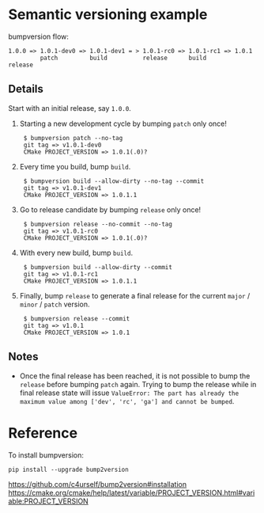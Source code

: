 # Semantic versioning example

bumpversion flow:

    1.0.0 => 1.0.1-dev0 => 1.0.1-dev1 = > 1.0.1-rc0 => 1.0.1-rc1 => 1.0.1
             patch         build          release      build        release


## Details

Start with an initial release, say `1.0.0`.

1. Starting a new development cycle by bumping `patch` only once!

        $ bumpversion patch --no-tag
        git tag => v1.0.1-dev0
        CMake PROJECT_VERSION => 1.0.1(.0)?

2. Every time you build, bump `build`.

        $ bumpversion build --allow-dirty --no-tag --commit
        git tag => v1.0.1-dev1
        CMake PROJECT_VERSION => 1.0.1.1

3. Go to release candidate by bumping `release` only once!

        $ bumpversion release --no-commit --no-tag
        git tag => v1.0.1-rc0
        CMake PROJECT_VERSION => 1.0.1(.0)?

4. With every new build, bump `build`.

        $ bumpversion build --allow-dirty --commit
        git tag => v1.0.1-rc1
        CMake PROJECT_VERSION => 1.0.1.1

4. Finally, bump `release` to generate a final release for the current
   `major` / `minor` / `patch` version.

        $ bumpversion release --commit
        git tag => v1.0.1
        CMake PROJECT_VERSION => 1.0.1


## Notes

*  Once the final release has been reached, it is not possible to bump
   the `release` before bumping `patch` again. Trying to bump the release
   while in final release state will issue
   `ValueError: The part has already the maximum value among ['dev', 'rc', 'ga'] and cannot be bumped`.


# Reference

To install bumpversion:

    pip install --upgrade bump2version

https://github.com/c4urself/bump2version#installation
https://cmake.org/cmake/help/latest/variable/PROJECT_VERSION.html#variable:PROJECT_VERSION

